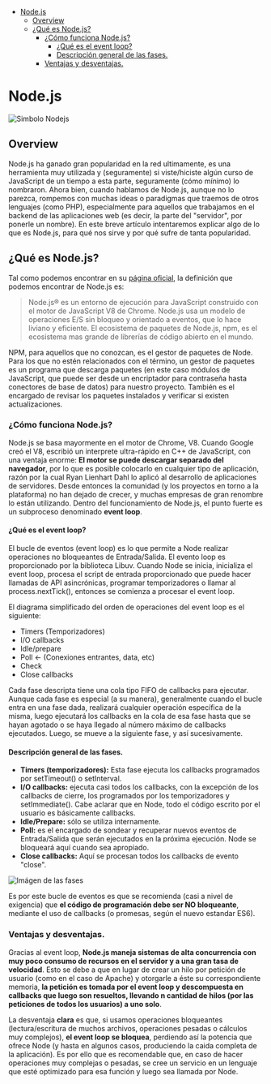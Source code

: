 <!-- TOC -->

- [Node.js](#nodejs)
    - [Overview](#overview)
    - [¿Qué es Node.js?](#¿qué-es-nodejs)
        - [¿Cómo funciona Node.js?](#¿cómo-funciona-nodejs)
            - [¿Qué es el event loop?](#¿qué-es-el-event-loop)
            - [Descripción general de las fases.](#descripción-general-de-las-fases)
        - [Ventajas y desventajas.](#ventajas-y-desventajas)

<!-- /TOC -->


# Node.js

![Simbolo Nodejs](https://dab1nmslvvntp.cloudfront.net/wp-content/uploads/2015/07/1436439824nodejs-logo.png)

## Overview
Node.js ha ganado gran popularidad en la red ultimamente, es una herramienta muy utilizada y (seguramente) si viste/hiciste algún curso de JavaScript de un tiempo a esta parte, seguramente (cómo mínimo) lo nombraron.
Ahora bien, cuando hablamos de Node.js, aunque no lo parezca, rompemos con muchas ideas o paradigmas que traemos de otros lenguajes (como PHP), especialmente para aquellos que trabajamos en el backend de las aplicaciones web (es decir, la parte del "servidor", por ponerle un nombre).
En este breve artículo intentaremos explicar algo de lo que es Node.js, para qué nos sirve y por qué sufre de tanta popularidad.

## ¿Qué es Node.js?
Tal como podemos encontrar en su [página oficial](https://nodejs.org/en/), la definición que podemos encontrar de Node.js es:
>Node.js® es un entorno de ejecución para JavaScript construido con el motor de JavaScript V8 de Chrome. Node.js usa un modelo de operaciones E/S sin bloqueo y orientado a eventos, que lo hace liviano y eficiente. El ecosistema de paquetes de Node.js, npm, es el ecosistema mas grande de librerías de código abierto en el mundo.

NPM, para aquellos que no conozcan, es el gestor de paquetes de Node. Para los que no estén relacionados con el término, un gestor de paquetes es un programa que descarga paquetes (en este caso módulos de JavaScript, que puede ser desde un encriptador para contraseña hasta conectores de base de datos) para nuestro proyecto. También es el encargado de revisar los paquetes instalados y verificar si existen actualizaciones.

### ¿Cómo funciona Node.js?
Node.js se basa mayormente en el motor de Chrome, V8. Cuando Google creó el V8, escribió un interprete ultra-rápido en C++ de JavaScript, con una ventaja enorme: **El motor se puede descargar separado del navegador**, por lo que es posible colocarlo en cualquier tipo de aplicación, razón por la cual Ryan Lienhart Dahl lo aplicó al desarrollo de aplicaciones de servidores.
Desde entonces la comunidad (y los proyectos en torno a la plataforma) no han dejado de crecer, y muchas empresas de gran renombre lo están utilizando.
Dentro del funcionamiento de Node.js, el punto fuerte es un subproceso denominado **event loop**. 

#### ¿Qué es el event loop?
El bucle de eventos (event loop) es lo que permite a Node realizar operaciones no bloqueantes de Entrada/Salida. El evento loop es proporcionado por la biblioteca Libuv.
Cuando Node se inicia, inicializa el event loop, procesa el script de entrada proporcionado que puede hacer llamadas de API asincrónicas, programar temporizadores o llamar al process.nextTick(), entonces se comienza a procesar el event loop.

El diagrama simplificado del orden de operaciones del event loop es el siguiente:

* Timers (Temporizadores)
* I/O callbacks
* Idle/prepare
* Poll <- (Conexiones entrantes, data, etc)
* Check
* Close callbacks

Cada fase descripta tiene una cola tipo FIFO de callbacks para ejecutar. Aunque cada fase es especial (a su manera), generalmente cuando el bucle entra en una fase dada, realizará cualquier operación específica de la misma, luego ejecutará los callbacks en la cola de esa fase hasta que se hayan agotado o se haya llegado al número máximo de callbacks ejecutados. Luego, se mueve a la siguiente fase, y así sucesivamente.

#### Descripción general de las fases.
* **Timers (temporizadores):** Esta fase ejecuta los callbacks programados por setTimeout() o setInterval.
* **I/O callbacks:** ejecuta casi todos los callbacks, con la excepción de los callbacks de cierre, los programados por los temporizadores y setImmediate(). Cabe aclarar que en Node, todo el código escrito por el usuario es básicamente callbacks.
* **Idle/Prepare:** sólo se utiliza internamente.
* **Poll:** es el encargado de sondear y recuperar nuevos eventos de Entrada/Salida que serán ejecutados en la próxima ejecución. Node se bloqueará aquí cuando sea apropiado.
* **Close callbacks:** Aquí se procesan todos los callbacks de evento "close".

![Imágen de las fases](https://cdn-images-1.medium.com/max/1600/1*ROxiavz7LeRpIfcgRDE7CA.png)

Es por este bucle de eventos es que se recomienda (casi a nivel de exigencia) que **el código de programación debe ser NO bloqueante**, mediante el uso de callbacks (o promesas, según el nuevo estandar ES6).

### Ventajas y desventajas.

Gracias al event loop, **Node.js maneja sistemas de alta concurrencia con muy poco consumo de recursos en el servidor y a una gran tasa de velocidad**. Esto se debe a que en lugar de crear un hilo por petición de usuario (como en el caso de Apache) y otorgarle a éste su correspondiente memoria, **la petición es tomada por el event loop y descompuesta en callbacks que luego son resueltos, llevando n cantidad de hilos (por las peticiones de todos los usuarios) a uno solo**.

La desventaja **clara** es que, si usamos operaciones bloqueantes (lectura/escritura de muchos archivos, operaciones pesadas o cálculos muy complejos), **el event loop se bloquea**, perdiendo así la potencia que ofrece Node (y hasta en algunos casos, produciendo la caida completa de la aplicación). Es por ello que es recomendable que, en caso de hacer operaciones muy complejas o pesadas, se cree un servicio en un lenguaje que esté optimizado para esa función y luego sea llamada por Node.